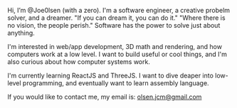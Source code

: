 Hi, I’m @Joe0lsen (with a zero).
I'm a software engineer, a creative probelm solver, and a dreamer.
"If you can dream it, you can do it."
"Where there is no vision, the people perish."
Software has the power to solve just about anything.

I'm interested in web/app development, 3D math and rendering, and how computers work at a low level.
I want to build useful or cool things, and I'm also curious about how computer systems work.
    
I'm currently learning ReactJS and ThreeJS.
I want to dive deaper into low-level programming, and eventually want to learn assembly language.

If you would like to contact me, my email is: olsen.jcm@gmail.com

